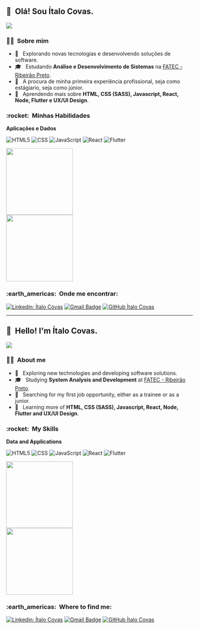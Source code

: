 ## 👋 &nbsp;Olá! Sou Ítalo Covas.
![](https://komarev.com/ghpvc/?username=ItaloCovas&color=006bed)


<h3> 👨‍🦱 &nbsp;Sobre mim </h3>

- 🤔 &nbsp; Explorando novas tecnologias e desenvolvendo soluções de software.
- 🎓 &nbsp; Estudando **Análise e Desenvolvimento de Sistemas** na <a href="http://fatecrp.edu.br/">FATEC - Ribeirão Preto</a>.
- 💼 &nbsp; A procura de minha primeira experiência profissional, seja como estágiario, seja como júnior.
- 🌱 &nbsp; Aprendendo mais sobre **HTML, CSS (SASS), Javascript, React, Node, Flutter e UX/UI Design**.

<h3> :rocket: &nbsp;Minhas Habilidades </h3>

**Aplicações e Dados**
 
  ![HTML5](https://img.shields.io/badge/HTML5-E34F26?style=for-the-badge&logo=html5&logoColor=white)
  ![CSS](https://img.shields.io/badge/CSS3-1572B6?style=for-the-badge&logo=css3&logoColor=white)
   ![JavaScript](https://img.shields.io/badge/JavaScript-323330?style=for-the-badge&logo=javascript&logoColor=F7DF1E)
   ![React](https://img.shields.io/badge/React-20232A?style=for-the-badge&logo=react&logoColor=61DAFB)
   ![Flutter](https://img.shields.io/badge/Flutter-02569B?style=for-the-badge&logo=flutter&logoColor=white)
  

  
  
<a href="https://github.com/ItaloCovas">
  <img height="180em" src="https://github-readme-stats.vercel.app/api?username=ItaloCovas&theme=dracula&show_icons=true" /> <br>
  <img height="180em" src="https://github-readme-stats-eight-theta.vercel.app/api/top-langs/?username=ItaloCovas&layout=compact&langs_count=8&theme=dracula"/>
</a>

<h3> :earth_americas: &nbsp;Onde me encontrar: </h3> 

[![Linkedin: Ítalo Covas](https://img.shields.io/badge/-ItaloCovas-blue?style=flat-square&logo=Linkedin&logoColor=white&link=https://www.linkedin.com/in/italo-covas-7889271a5/)](https://www.linkedin.com/in/italo-covas-7889271a5/)
[![Gmail Badge](https://img.shields.io/badge/-italocovas@gmail.com-006bed?style=flat-square&logo=Gmail&logoColor=white&link=mailto:italocovas@gmail.com)](mailto:italocovas@gmail.com)
[![GitHub Ítalo Covas]( https://img.shields.io/github/followers/ItaloCovas?label=follow&style=social)](https://github.com/ItaloCovas)

<hr>

## 👋 &nbsp;Hello! I'm Ítalo Covas.
![](https://komarev.com/ghpvc/?username=ItaloCovas&color=006bed)


<h3> 👨‍🦱 &nbsp;About me</h3>

- 🤔 &nbsp; Exploring new technologies and developing software solutions.
- 🎓 &nbsp; Studying  **System Analysis and Development** at <a href="http://fatecrp.edu.br/"> FATEC - Ribeirão Preto</a>.
- 💼 &nbsp; Searching for my first job opportunity, either as a trainee or as a junior.
- 🌱 &nbsp; Learning more of **HTML, CSS (SASS), Javascript, React, Node, Flutter and UX/UI Design**.

<h3> :rocket: &nbsp;My Skills </h3>

**Data and Applications**
 
  ![HTML5](https://img.shields.io/badge/HTML5-E34F26?style=for-the-badge&logo=html5&logoColor=white)
  ![CSS](https://img.shields.io/badge/CSS3-1572B6?style=for-the-badge&logo=css3&logoColor=white)
   ![JavaScript](https://img.shields.io/badge/JavaScript-323330?style=for-the-badge&logo=javascript&logoColor=F7DF1E)
   ![React](https://img.shields.io/badge/React-20232A?style=for-the-badge&logo=react&logoColor=61DAFB)
   ![Flutter](https://img.shields.io/badge/Flutter-02569B?style=for-the-badge&logo=flutter&logoColor=white)

  
  
<a href="https://github.com/ItaloCovas">
  <img height="180em" src="https://github-readme-stats.vercel.app/api?username=ItaloCovas&theme=dracula&show_icons=true" /> <br>
  <img height="180em" src="https://github-readme-stats-eight-theta.vercel.app/api/top-langs/?username=ItaloCovas&layout=compact&langs_count=8&theme=dracula"/>
</a>

<h3> :earth_americas: &nbsp;Where to find me:</h3> 

[![Linkedin: Ítalo Covas](https://img.shields.io/badge/-ItaloCovas-blue?style=flat-square&logo=Linkedin&logoColor=white&link=https://www.linkedin.com/in/italo-covas-7889271a5/)](https://www.linkedin.com/in/italo-covas-7889271a5/)
[![Gmail Badge](https://img.shields.io/badge/-italocovas@gmail.com-006bed?style=flat-square&logo=Gmail&logoColor=white&link=mailto:italocovas@gmail.com)](mailto:italocovas@gmail.com)
[![GitHub Ítalo Covas]( https://img.shields.io/github/followers/ItaloCovas?label=follow&style=social)](https://github.com/ItaloCovas)





